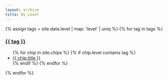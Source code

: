 ```yaml
---
layout: archive
title: By Level
---
```

{% assign tags = site.data.level | map: 'level' | uniq %}
{% for tag in tags %}
  <h3><a href="/by-level-{{ tag }}.html">{{ tag }}</a></h3>
  <ul>
  {% for chip in site.chips %}
    {% if chip.level contains tag %}
    <li><a href="{{ chip.url }}">{{ chip.title }}</a></li>
    {% endif %}
  {% endfor %}
  </ul>
{% endfor %}
